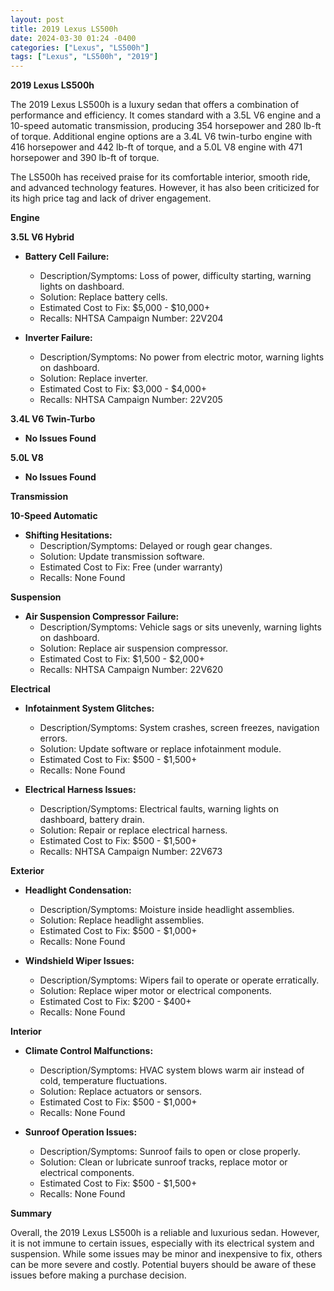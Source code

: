 ```yaml
---
layout: post
title: 2019 Lexus LS500h
date: 2024-03-30 01:24 -0400
categories: ["Lexus", "LS500h"]
tags: ["Lexus", "LS500h", "2019"]
---
```

**2019 Lexus LS500h**

The 2019 Lexus LS500h is a luxury sedan that offers a combination of performance and efficiency. It comes standard with a 3.5L V6 engine and a 10-speed automatic transmission, producing 354 horsepower and 280 lb-ft of torque. Additional engine options are a 3.4L V6 twin-turbo engine with 416 horsepower and 442 lb-ft of torque, and a 5.0L V8 engine with 471 horsepower and 390 lb-ft of torque.

The LS500h has received praise for its comfortable interior, smooth ride, and advanced technology features. However, it has also been criticized for its high price tag and lack of driver engagement.

**Engine**

**3.5L V6 Hybrid**

* **Battery Cell Failure:**
    * Description/Symptoms: Loss of power, difficulty starting, warning lights on dashboard.
    * Solution: Replace battery cells.
    * Estimated Cost to Fix: $5,000 - $10,000+
    * Recalls: NHTSA Campaign Number: 22V204

* **Inverter Failure:**
    * Description/Symptoms: No power from electric motor, warning lights on dashboard.
    * Solution: Replace inverter.
    * Estimated Cost to Fix: $3,000 - $4,000+
    * Recalls: NHTSA Campaign Number: 22V205

**3.4L V6 Twin-Turbo**

* **No Issues Found**

**5.0L V8**

* **No Issues Found**

**Transmission**

**10-Speed Automatic**

* **Shifting Hesitations:**
    * Description/Symptoms: Delayed or rough gear changes.
    * Solution: Update transmission software.
    * Estimated Cost to Fix: Free (under warranty)
    * Recalls: None Found

**Suspension**

* **Air Suspension Compressor Failure:**
    * Description/Symptoms: Vehicle sags or sits unevenly, warning lights on dashboard.
    * Solution: Replace air suspension compressor.
    * Estimated Cost to Fix: $1,500 - $2,000+
    * Recalls: NHTSA Campaign Number: 22V620

**Electrical**

* **Infotainment System Glitches:**
    * Description/Symptoms: System crashes, screen freezes, navigation errors.
    * Solution: Update software or replace infotainment module.
    * Estimated Cost to Fix: $500 - $1,500+
    * Recalls: None Found

* **Electrical Harness Issues:**
    * Description/Symptoms: Electrical faults, warning lights on dashboard, battery drain.
    * Solution: Repair or replace electrical harness.
    * Estimated Cost to Fix: $500 - $1,500+
    * Recalls: NHTSA Campaign Number: 22V673

**Exterior**

* **Headlight Condensation:**
    * Description/Symptoms: Moisture inside headlight assemblies.
    * Solution: Replace headlight assemblies.
    * Estimated Cost to Fix: $500 - $1,000+
    * Recalls: None Found

* **Windshield Wiper Issues:**
    * Description/Symptoms: Wipers fail to operate or operate erratically.
    * Solution: Replace wiper motor or electrical components.
    * Estimated Cost to Fix: $200 - $400+
    * Recalls: None Found

**Interior**

* **Climate Control Malfunctions:**
    * Description/Symptoms: HVAC system blows warm air instead of cold, temperature fluctuations.
    * Solution: Replace actuators or sensors.
    * Estimated Cost to Fix: $500 - $1,000+
    * Recalls: None Found

* **Sunroof Operation Issues:**
    * Description/Symptoms: Sunroof fails to open or close properly.
    * Solution: Clean or lubricate sunroof tracks, replace motor or electrical components.
    * Estimated Cost to Fix: $500 - $1,500+
    * Recalls: None Found

**Summary**

Overall, the 2019 Lexus LS500h is a reliable and luxurious sedan. However, it is not immune to certain issues, especially with its electrical system and suspension. While some issues may be minor and inexpensive to fix, others can be more severe and costly. Potential buyers should be aware of these issues before making a purchase decision.
